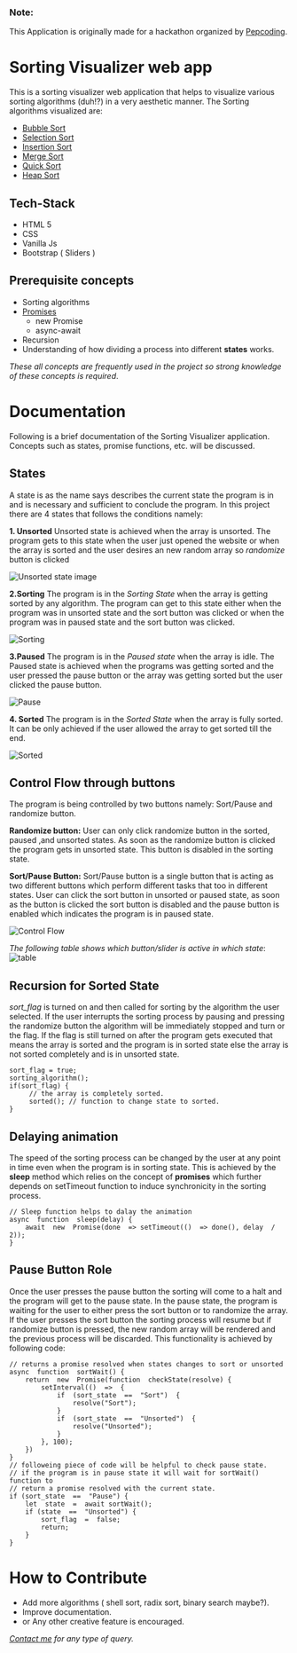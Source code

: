 ### Note: 
This Application is originally made for a hackathon organized by [Pepcoding](https://www.pepcoding.com/).

# Sorting Visualizer web app

This is a sorting visualizer web application that helps to visualize various sorting algorithms (duh!?) in a very aesthetic manner. 
The Sorting algorithms visualized are: 
* [Bubble Sort](https://www.geeksforgeeks.org/bubble-sort/)
* [Selection Sort](https://www.geeksforgeeks.org/selection-sort/)
* [Insertion Sort](https://www.geeksforgeeks.org/insertion-sort/)
* [Merge Sort](https://www.geeksforgeeks.org/merge-sort/)
* [Quick Sort](https://www.geeksforgeeks.org/quick-sort/)
* [Heap Sort](https://www.geeksforgeeks.org/heap-sort/)

## Tech-Stack

* HTML 5
* CSS
* Vanilla Js
* Bootstrap ( Sliders )

## Prerequisite concepts
* Sorting algorithms
* [Promises](https://javascript.info/async) 
	* new Promise
	* async-await 
* Recursion
* Understanding of how dividing a process into different **states** works.

_These all concepts are frequently used in the project so strong knowledge of these concepts is required_.


# Documentation

Following is a brief documentation of the Sorting Visualizer application. Concepts such as states, promise functions, etc. will be discussed.

## States

A state is as the name says describes the current state the program is in and is necessary and sufficient to conclude the program. In this project there are 4 states that follows the conditions namely: 

**1. Unsorted**
	Unsorted state is achieved when the array is unsorted. The program gets to this state when the user just opened the website or when the array is sorted and the user desires an new random array so *randomize* button is clicked

![Unsorted state image](https://github.com/Aliencode-R/Sorting-Visualizer-/blob/master/images/unsorted.PNG)

**2.Sorting**
	The program is in the *Sorting State* when the array is getting sorted by any algorithm.
The program can get to this state either when the program was in unsorted state and the sort button was clicked or when the program was in paused state and the sort button was clicked.

![Sorting](https://github.com/Aliencode-R/Sorting-Visualizer-/blob/master/images/Sorting.PNG)

**3.Paused**
	The program is in the *Paused state* when the array is idle. The Paused state is achieved when the programs was getting sorted and the user pressed the pause button or the array was getting sorted but the user clicked the pause button.
	
![Pause](https://github.com/Aliencode-R/Sorting-Visualizer-/blob/master/images/pause.PNG)

**4. Sorted**
	The program is in the *Sorted State* when the array is fully sorted. It can be only achieved if the user allowed the array to get sorted till the end.

![Sorted](https://github.com/Aliencode-R/Sorting-Visualizer-/blob/master/images/Sorted.PNG)

## Control Flow through buttons

The program is being controlled by two buttons namely: Sort/Pause and randomize button. 

**Randomize button:**
User can only click randomize button in the sorted, paused ,and unsorted states. As soon as the randomize button is clicked the program gets in unsorted state. This button is disabled in the sorting state.

**Sort/Pause Button:**
Sort/Pause button is a single button that is acting as two different buttons which perform different tasks that too in different states. User can click the sort button in unsorted or paused state, as soon as the button is clicked the sort button is disabled and the pause button is enabled which indicates the program is in paused state.

![Control Flow](https://github.com/Aliencode-R/Sorting-Visualizer-/blob/master/images/states.PNG)

*The following table shows which button/slider is active in which state*:
![table](https://github.com/Aliencode-R/Sorting-Visualizer-/blob/master/images/table.PNG)

## Recursion for Sorted State

*sort_flag* is turned on and then called for  sorting by the algorithm the user selected. If the user interrupts the sorting process by pausing and pressing the randomize button the algorithm will be immediately stopped and turn or the flag. 
If the flag is still turned on after the program gets executed that means the array is sorted and the program is in sorted state else the array is not sorted completely and is in unsorted state.
```
sort_flag = true;
sorting_algorithm();
if(sort_flag) {
	 // the array is completely sorted.
	 sorted(); // function to change state to sorted.
}
```
## Delaying animation

The speed of the sorting process can be changed by the user at any point in time even when the program is in sorting state.
This is achieved by the **sleep** method which relies on the concept of **promises** which further depends on setTimeout function to induce synchronicity in the sorting process.
```
// Sleep function helps to dalay the animation
async  function  sleep(delay) {
	await  new  Promise(done  => setTimeout(()  => done(), delay  /  2));
}
```

## Pause Button Role

Once the user presses the pause button the sorting will come to a halt and the program will get to the pause state. In the pause state, the program is waiting for the user to either press the sort button or to randomize the array. If the user presses the sort button the sorting process will resume but if randomize button is pressed, the new random array will be rendered and the previous process will be discarded.
This functionality is achieved by following code:
```
// returns a promise resolved when states changes to sort or unsorted
async  function  sortWait() {
	return  new  Promise(function  checkState(resolve) {
		setInterval(()  =>  {
			if  (sort_state  ==  "Sort")  {
				resolve("Sort");
			}
			if  (sort_state  ==  "Unsorted")  {
				resolve("Unsorted");
			}	
		}, 100);
	})
}
// followeing piece of code will be helpful to check pause state.
// if the program is in pause state it will wait for sortWait() function to 
// return a promise resolved with the current state.
if (sort_state  ==  "Pause") {
	let  state  =  await sortWait();
	if (state  ==  "Unsorted") {
		sort_flag  =  false;
		return;
	}
}
```

# How to Contribute
* Add more algorithms ( shell sort, radix sort, binary search maybe?).
* Improve documentation.
* or Any other creative feature is encouraged.

*[Contact me](https://www.linkedin.com/in/rishabh-sharma-0b5458191/) for any type of query.*
